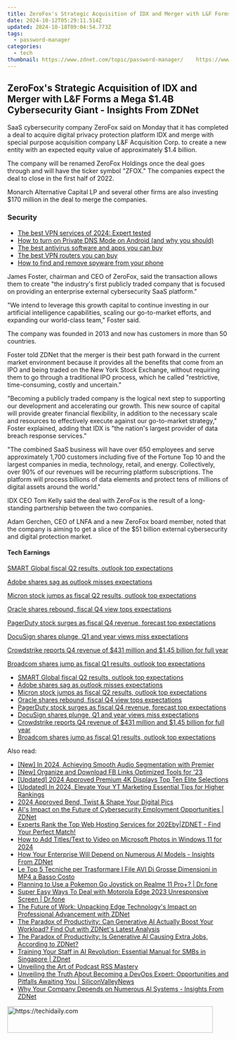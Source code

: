 ```yaml
---
title: ZeroFox's Strategic Acquisition of IDX and Merger with L&F Forms a Mega $1.4B Cybersecurity Giant - Insights From ZDNet
date: 2024-10-12T05:29:11.514Z
updated: 2024-10-18T09:04:54.773Z
tags:
  - password-manager
categories:
  - tech
thumbnail: https://www.zdnet.com/topic/password-manager/    https://www.zdnet.com/a/img/resize/fa949a1ea1b28c106a8d8faa2ea7139f831bb71f/2021/09/14/501d34df-90d3-4830-a6e0-a9e590bd4370/cybersecurity-1.jpg?width=170&height=128&fit=crop&auto=webp
---
```


## ZeroFox's Strategic Acquisition of IDX and Merger with L&F Forms a Mega $1.4B Cybersecurity Giant - Insights From ZDNet

SaaS cybersecurity company ZeroFox said on Monday that it has completed a deal to acquire digital privacy protection platform IDX and merge with special purpose acquisition company L&F Acquisition Corp. to create a new entity with an expected equity value of approximately $1.4 billion.

The company will be renamed ZeroFox Holdings once the deal goes through and will have the ticker symbol "ZFOX." The companies expect the deal to close in the first half of 2022\. 

Monarch Alternative Capital LP and several other firms are also investing $170 million in the deal to merge the companies. 

### Security

* [The best VPN services of 2024: Expert tested](https://www.zdnet.com/article/best-vpn/)
* [How to turn on Private DNS Mode on Android (and why you should)](https://www.zdnet.com/article/how-to-turn-on-private-dns-mode-on-android-and-why-you-should/)
* [The best antivirus software and apps you can buy](https://www.zdnet.com/article/best-antivirus/)
* [The best VPN routers you can buy](https://www.zdnet.com/article/best-vpn-router/)
* [How to find and remove spyware from your phone](https://www.zdnet.com/article/how-to-find-and-remove-spyware-from-your-phone/)

James Foster, chairman and CEO of ZeroFox, said the transaction allows them to create "the industry's first publicly traded company that is focused on providing an enterprise external cybersecurity SaaS platform." 

"We intend to leverage this growth capital to continue investing in our artificial intelligence capabilities, scaling our go-to-market efforts, and expanding our world-class team," Foster said. 

The company was founded in 2013 and now has customers in more than 50 countries. 

Foster told ZDNet that the merger is their best path forward in the current market environment because it provides all the benefits that come from an IPO and being traded on the New York Stock Exchange, without requiring them to go through a traditional IPO process, which he called "restrictive, time-consuming, costly and uncertain."

"Becoming a publicly traded company is the logical next step to supporting our development and accelerating our growth. This new source of capital will provide greater financial flexibility, in addition to the necessary scale and resources to effectively execute against our go-to-market strategy," Foster explained, adding that IDX is "the nation's largest provider of data breach response services."

"The combined SaaS business will have over 650 employees and serve approximately 1,700 customers including five of the Fortune Top 10 and the largest companies in media, technology, retail, and energy. Collectively, over 90% of our revenues will be recurring platform subscriptions. The platform will process billions of data elements and protect tens of millions of digital assets around the world." 

IDX CEO Tom Kelly said the deal with ZeroFox is the result of a long-standing partnership between the two companies. 

Adam Gerchen, CEO of LNFA and a new ZeroFox board member, noted that the company is aiming to get a slice of the $51 billion external cybersecurity and digital protection market. 

#### Tech Earnings

[SMART Global fiscal Q2 results, outlook top expectations](https://www.zdnet.com/article/smart-global-fiscal-q2-results-outlook-top-expectations/ "SMART Global fiscal Q2 results, outlook top expectations")

[Adobe shares sag as outlook misses expectations](https://www.zdnet.com/article/adobe-shares-sag-as-outlook-misses-expectations-on-halt-of-sales-to-russia/ "Adobe shares sag as outlook misses expectations")

[Micron stock jumps as fiscal Q2 results, outlook top expectations](https://www.zdnet.com/article/micron-stock-jumps-as-fyq2-results-outlook-top-expectations/ "Micron stock jumps as fiscal Q2 results, outlook top expectations")

[Oracle shares rebound, fiscal Q4 view tops expectations](https://www.zdnet.com/article/oracle-shares-drop-as-fiscal-q3-revenue-beats-but-profit-misses-on-equity-investments/ "Oracle shares rebound, fiscal Q4 view tops expectations")

[PagerDuty stock surges as fiscal Q4 revenue, forecast top expectations](https://www.zdnet.com/article/pagerduty-stock-surges-as-fiscal-q4-revenue-forecast-top-expectations/ "PagerDuty stock surges as fiscal Q4 revenue, forecast top expectations")

[DocuSign shares plunge, Q1 and year views miss expectations](https://www.zdnet.com/article/docusign-shares-plunge-fiscal-q4-revenue-beats-q1-revenue-view-misses-expectations/ "DocuSign shares plunge, Q1 and year views miss expectations")

[Crowdstrike reports Q4 revenue of $431 million and $1.45 billion for full year](https://www.zdnet.com/article/crowdstrike-reports-q4-revenue-of-431-million-and-1-45-billion-for-full-year/ "Crowdstrike reports Q4 revenue of $431 million and $1.45 billion for full year")

[Broadcom shares jump as fiscal Q1 results, outlook top expectations](https://www.zdnet.com/article/broadcom-shares-rise-as-fiscal-q1-results-outlook-top-expectations/ "Broadcom shares jump as fiscal Q1 results, outlook top expectations")

* [SMART Global fiscal Q2 results, outlook top expectations](https://www.zdnet.com/article/smart-global-fiscal-q2-results-outlook-top-expectations/ "SMART Global fiscal Q2 results, outlook top expectations")
* [Adobe shares sag as outlook misses expectations](https://www.zdnet.com/article/adobe-shares-sag-as-outlook-misses-expectations-on-halt-of-sales-to-russia/ "Adobe shares sag as outlook misses expectations")
* [Micron stock jumps as fiscal Q2 results, outlook top expectations](https://www.zdnet.com/article/micron-stock-jumps-as-fyq2-results-outlook-top-expectations/ "Micron stock jumps as fiscal Q2 results, outlook top expectations")
* [Oracle shares rebound, fiscal Q4 view tops expectations](https://www.zdnet.com/article/oracle-shares-drop-as-fiscal-q3-revenue-beats-but-profit-misses-on-equity-investments/ "Oracle shares rebound, fiscal Q4 view tops expectations")
* [PagerDuty stock surges as fiscal Q4 revenue, forecast top expectations](https://www.zdnet.com/article/pagerduty-stock-surges-as-fiscal-q4-revenue-forecast-top-expectations/ "PagerDuty stock surges as fiscal Q4 revenue, forecast top expectations")
* [DocuSign shares plunge, Q1 and year views miss expectations](https://www.zdnet.com/article/docusign-shares-plunge-fiscal-q4-revenue-beats-q1-revenue-view-misses-expectations/ "DocuSign shares plunge, Q1 and year views miss expectations")
* [Crowdstrike reports Q4 revenue of $431 million and $1.45 billion for full year](https://www.zdnet.com/article/crowdstrike-reports-q4-revenue-of-431-million-and-1-45-billion-for-full-year/ "Crowdstrike reports Q4 revenue of $431 million and $1.45 billion for full year")
* [Broadcom shares jump as fiscal Q1 results, outlook top expectations](https://www.zdnet.com/article/broadcom-shares-rise-as-fiscal-q1-results-outlook-top-expectations/ "Broadcom shares jump as fiscal Q1 results, outlook top expectations")

<ins class="adsbygoogle"
     style="display:block"
     data-ad-format="autorelaxed"
     data-ad-client="ca-pub-7571918770474297"
     data-ad-slot="1223367746"></ins>

<ins class="adsbygoogle"
     style="display:block"
     data-ad-client="ca-pub-7571918770474297"
     data-ad-slot="8358498916"
     data-ad-format="auto"
     data-full-width-responsive="true"></ins>

<span class="atpl-alsoreadstyle">Also read:</span>
<div><ul>
<li><a href="https://fox-access.techidaily.com/new-in-2024-achieving-smooth-audio-segmentation-with-premier/"><u>[New] In 2024, Achieving Smooth Audio Segmentation with Premier</u></a></li>
<li><a href="https://facebook-clips.techidaily.com/new-organize-and-download-fb-links-optimized-tools-for-23/"><u>[New] Organize and Download FB Links Optimized Tools for '23</u></a></li>
<li><a href="https://fox-links.techidaily.com/updated-2024-approved-premium-4k-displays-top-ten-elite-selections/"><u>[Updated] 2024 Approved Premium 4K Displays Top Ten Elite Selections</u></a></li>
<li><a href="https://facebook-video-share.techidaily.com/updated-in-2024-elevate-your-yt-marketing-essential-tips-for-higher-rankings/"><u>[Updated] In 2024, Elevate Your YT Marketing Essential Tips for Higher Rankings</u></a></li>
<li><a href="https://extra-tips.techidaily.com/2024-approved-bend-twist-and-shape-your-digital-pics/"><u>2024 Approved Bend, Twist & Shape Your Digital Pics</u></a></li>
<li><a href="https://app-tips.techidaily.com/ais-impact-on-the-future-of-cybersecurity-employment-opportunities-zdnet/"><u>AI's Impact on the Future of Cybersecurity Employment Opportunities | ZDNet</u></a></li>
<li><a href="https://app-tips.techidaily.com/experts-rank-the-top-web-hosting-services-for-202ebyzdnet-find-your-perfect-match/"><u>Experts Rank the Top Web Hosting Services for 202Eby|ZDNET - Find Your Perfect Match!</u></a></li>
<li><a href="https://some-techniques.techidaily.com/how-to-add-titlestext-to-video-on-microsoft-photos-in-windows-11-for-2024/"><u>How to Add Titles/Text to Video on Microsoft Photos in Windows 11 for 2024</u></a></li>
<li><a href="https://app-tips.techidaily.com/how-your-enterprise-will-depend-on-numerous-ai-models-insights-from-zdnet/"><u>How Your Enterprise Will Depend on Numerous AI Models - Insights From ZDNet</u></a></li>
<li><a href="https://blog-min.techidaily.com/le-top-5-tecniche-per-trasformare-i-file-avi-di-grosse-dimensioni-in-mp4-a-basso-costo/"><u>Le Top 5 Tecniche per Trasformare I File AVI Di Grosse Dimensioni in MP4 a Basso Costo</u></a></li>
<li><a href="https://pokemon-go-android.techidaily.com/planning-to-use-a-pokemon-go-joystick-on-realme-11-proplus-drfone-by-drfone-virtual-android/"><u>Planning to Use a Pokemon Go Joystick on Realme 11 Pro+? | Dr.fone</u></a></li>
<li><a href="https://howto.techidaily.com/super-easy-ways-to-deal-with-motorola-edge-2023-unresponsive-screen-drfone-by-drfone-fix-android-problems-fix-android-problems/"><u>Super Easy Ways To Deal with Motorola Edge 2023 Unresponsive Screen | Dr.fone</u></a></li>
<li><a href="https://app-tips.techidaily.com/the-future-of-work-unpacking-edge-technologys-impact-on-professional-advancement-with-zdnet/"><u>The Future of Work: Unpacking Edge Technology's Impact on Professional Advancement with ZDNet</u></a></li>
<li><a href="https://app-tips.techidaily.com/the-paradox-of-productivity-can-generative-ai-actually-boost-your-workload-find-out-with-zdnets-latest-analysis/"><u>The Paradox of Productivity: Can Generative AI Actually Boost Your Workload? Find Out with ZDNet's Latest Analysis</u></a></li>
<li><a href="https://app-tips.techidaily.com/the-paradox-of-productivity-is-generative-ai-causing-extra-jobs-according-to-zdnet/"><u>The Paradox of Productivity: Is Generative AI Causing Extra Jobs, According to ZDNet?</u></a></li>
<li><a href="https://app-tips.techidaily.com/training-your-staff-in-ai-revolution-essential-manual-for-smbs-in-singapore-zdnet/"><u>Training Your Staff in AI Revolution: Essential Manual for SMBs in Singapore | ZDnet</u></a></li>
<li><a href="https://article-files.techidaily.com/unveiling-the-art-of-podcast-rss-mastery/"><u>Unveiling the Art of Podcast RSS Mastery</u></a></li>
<li><a href="https://app-tips.techidaily.com/unveiling-the-truth-about-becoming-a-devops-expert-opportunities-and-pitfalls-awaiting-you-siliconvalleynews/"><u>Unveiling the Truth About Becoming a DevOps Expert: Opportunities and Pitfalls Awaiting You | SiliconValleyNews</u></a></li>
<li><a href="https://app-tips.techidaily.com/why-your-company-depends-on-numerous-ai-systems-insights-from-zdnet/"><u>Why Your Company Depends on Numerous AI Systems - Insights From ZDNet</u></a></li>
</ul></div>

<!-- affiliate ads begin -->
<a href="https://25home.pxf.io/c/5597632/2148648/16836" target="_top" id="2148648">
  <img src="//a.impactradius-go.com/display-ad/16836-2148648" border="0" alt="https://techidaily.com" width="468" height="60"/>
</a>
<img height="0" width="0" src="https://25home.pxf.io/i/5597632/2148648/16836" style="position:absolute;visibility:hidden;" border="0" />
<!-- affiliate ads end -->


